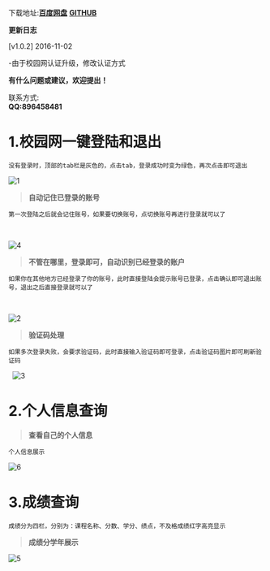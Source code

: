
下载地址:[**百度网盘**](http://pan.baidu.com/s/1hrMZs4O) [**GITHUB**](https://github.com/huanjinzi/CampusMVP/tree/master/apk)<br>

**更新日志**

 [v1.0.2] 2016-11-02<br>
 
 -由于校园网认证升级，修改认证方式 <br>
 

**有什么问题或建议，欢迎提出！**<br>

联系方式:<br>**QQ:896458481**

# 1.校园网一键登陆和退出

    没有登录时，顶部的tab栏是灰色的，点击tab，登录成功时变为绿色，再次点击即可退出
    
![1](https://github.com/huanjinzi/CampusMVP/blob/master/picture/1.png)
​
> **自动记住已登录的账号**

    第一次登陆之后就会记住账号，如果要切换账号，点切换账号再进行登录就可以了
  
 
 ![4](https://github.com/huanjinzi/CampusMVP/blob/master/picture/4.png)
​
> **不管在哪里，登录即可，自动识别已经登录的账户**

    如果你在其他地方已经登录了你的账号，此时直接登陆会提示账号已登录，点击确认即可退出账号，退出之后直接登录就可以了
  

![2](https://github.com/huanjinzi/CampusMVP/blob/master/picture/2.png)

> **验证码处理**

    如果多次登录失败，会要求验证码，此时直接输入验证码即可登录，点击验证码图片即可刷新验证码
  
![3](https://github.com/huanjinzi/CampusMVP/blob/master/picture/3.png)

# 2.个人信息查询

> **查看自己的个人信息**

    个人信息展示
    
![6](https://github.com/huanjinzi/CampusMVP/blob/master/picture/6.png)

# 3.成绩查询

    成绩分为四栏，分别为：课程名称、分数、学分、绩点，不及格成绩红字高亮显示
> **成绩分学年展示**

![5](https://github.com/huanjinzi/CampusMVP/blob/master/picture/5.png)

